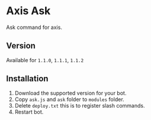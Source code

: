 # Axis Ask

Ask command for axis.

## Version

Available for `1.1.0`, `1.1.1`, `1.1.2`

## Installation

1. Download the supported version for your bot.
2. Copy `ask.js` and `ask` folder to `modules` folder.
3. Delete `deploy.txt` this is to register slash commands.
4. Restart bot.
